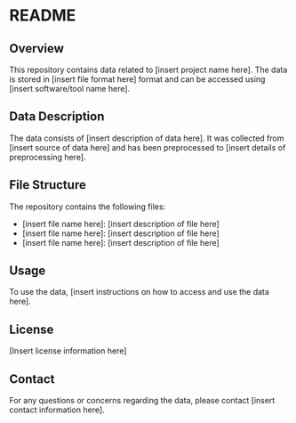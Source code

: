 # README

## Overview

This repository contains data related to [insert project name here]. The data is stored in [insert file format here] format and can be accessed using [insert software/tool name here].

## Data Description

The data consists of [insert description of data here]. It was collected from [insert source of data here] and has been preprocessed to [insert details of preprocessing here].

## File Structure

The repository contains the following files:

- [insert file name here]: [insert description of file here]
- [insert file name here]: [insert description of file here]
- [insert file name here]: [insert description of file here]

## Usage

To use the data, [insert instructions on how to access and use the data here].

## License

[Insert license information here]

## Contact

For any questions or concerns regarding the data, please contact [insert contact information here].
